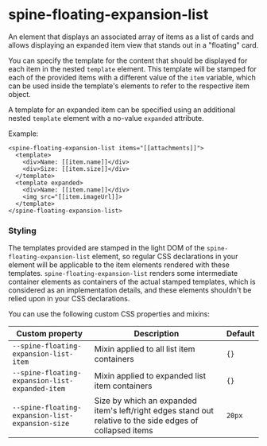 # spine-floating-expansion-list
An element that displays an associated array of items as a list of cards and allows displaying
an expanded item view that stands out in a "floating" card.

You can specify the template for the content that should be displayed for each item in the nested
`template` element. This template will be stamped for each of the provided items with a different
value of the `item` variable, which can be used inside the template's elements to refer to the
respective item object.

A template for an expanded item can be specified using an additional nested `template` element with
a no-value `expanded` attribute.

Example:
```
<spine-floating-expansion-list items="[[attachments]]">
  <template>
    <div>Name: [[item.name]]</div>
    <div>Size: [[item.size]]</div>
  </template>
  <template expanded>
    <div>Name: [[item.name]]</div>
    <img src="[[item.imageUrl]]>
  </template>
</spine-floating-expansion-list>
```

### Styling

The templates provided are stamped in the light DOM of the `spine-floating-expansion-list` element,
so regular CSS declarations in your element will be applicable to the item elements rendered with
these templates. `spine-floating-expansion-list` renders some intermediate container elements as
containers of the actual stamped templates, which is considered as an implementation details, and
these elements shouldn't be relied upon in your CSS declarations.

You can use the following custom CSS properties and mixins:

Custom property                                  | Description                                    | Default
-------------------------------------------------|------------------------------------------------|----------
`--spine-floating-expansion-list-item`           | Mixin applied to all list item containers      | `{}`
`--spine-floating-expansion-list-expanded-item`  | Mixin applied to expanded list item containers | `{}`
`--spine-floating-expansion-list-expansion-size` | Size by which an expanded item's left/right edges stand out relative to the side edges of collapsed items | `20px`
